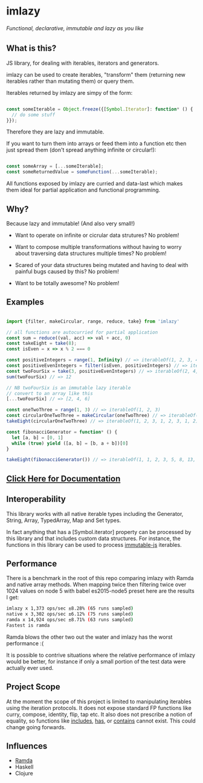 # imlazy

###### Functional, declarative, immutable and lazy as you like

## What is this?

JS library, for dealing with iterables, iterators and generators.

imlazy can be used to create iterables, "transform" them (returning new iterables rather than mutating them) or query them.

Iterables returned by imlazy are simpy of the form:

```javascript

const someIterable = Object.freeze({[Symbol.Iterator]: function* () {
  // do some stuff
}});

```

Therefore they are lazy and immutable.

If you want to turn them into arrays or feed them into a function etc then just spread them (don't spread anything infinite or circular!):

```javascript

const someArray = [...someIterable];
const someReturnedValue = someFunction(...someIterable);

```

All functions exposed by imlazy are curried and data-last which makes them ideal for partial application and functional programming.

## Why?

Because lazy and immutable! (And also very small!)

- Want to operate on infinite or cicrular data strutures? No problem!

- Want to compose multiple transformations without having to worry about traversing data structures multiple times? No problem!

- Scared of your data structures being mutated and having to deal with painful bugs caused by this? No problem!

- Want to be totally awesome? No problem!

## Examples

```javascript

import {filter, makeCircular, range, reduce, take} from 'imlazy'

// all functions are autocurried for partial application
const sum = reduce((val, acc) => val + acc, 0)
const takeEight = take(8);
const isEven = x => x % 2 === 0

const positiveIntegers = range(1, Infinity) // => iterableOf(1, 2, 3, 4, 5, 6, 7, 8, ...)
const positiveEvenIntegers = filter(isEven, positiveIntegers) // => iterableOf(2, 4, 6, 8, ...)
const twoFourSix = take(3, positiveEvenIntegers) // => iterableOf(2, 4, 6)
sum(twoFourSix) // => 12

// NB twoFourSix is an immutable lazy iterable
// convert to an array like this
[...twoFourSix] // => [2, 4, 6]

const oneTwoThree = range(1, 3) // => iterableOf(1, 2, 3)
const circularOneTwoThree = makeCircular(oneTwoThree) // => iterableOf(1, 2, 3, 1, 2, 3, 1, 2, 3, ...)
takeEight(circularOneTwoThree) // => iterableOf(1, 2, 3, 1, 2, 3, 1, 2)

const fibonacciGenerator = function* () {
  let [a, b] = [0, 1]
  while (true) yield ([a, b] = [b, a + b])[0]
}

takeEight(fibonacciGenerator()) // => iterableOf(1, 1, 2, 3, 5, 8, 13, 21)

```

## [Click Here for Documentation](http://benji6.github.io/imlazy/docs/)

## Interoperability

This library works with all native iterable types including the Generator, String, Array, TypedArray, Map and Set types.

In fact anything that has a [Symbol.iterator] property can be processed by this library and that includes custom data structures. For instance, the functions in this library can be used to process [immutable-js](https://github.com/facebook/immutable-js) iterables.


## Performance

There is a benchmark in the root of this repo comparing imlazy with Ramda and native array methods. When mapping twice then filtering twice over 1024 values on node 5 with babel es2015-node5 preset here are the results I get:

```bash
imlazy x 1,373 ops/sec ±8.28% (65 runs sampled)
native x 3,302 ops/sec ±6.12% (75 runs sampled)
ramda x 14,924 ops/sec ±8.71% (63 runs sampled)
Fastest is ramda
```

Ramda blows the other two out the water and imlazy has the worst performance :(

It is possible to contrive situations where the relative performance of imlazy would be better, for instance if only a small portion of the test data were actually ever used.

## Project Scope

At the moment the scope of this project is limited to manipulating iterables using the iteration protocols. It does not expose standard FP functions like curry, compose, identity, flip, tap etc. It also does not prescribe a notion of equality, so functions like [includes](https://tc39.github.io/Array.prototype.includes/), [has](https://developer.mozilla.org/en-US/docs/Web/JavaScript/Reference/Global_Objects/Set/has), or [contains](http://ramdajs.com/docs/#contains) cannot exist. This could change going forwards.

## Influences

- [Ramda](https://github.com/ramda/ramda)
- Haskell
- Clojure
